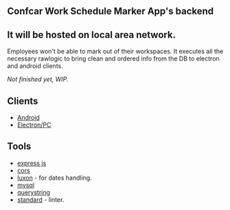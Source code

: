 ## Confcar Work Schedule Marker App's backend

## It will be hosted on local area network.

Employees won't be able to mark out of their workspaces.
It executes all the necessary rawlogic to bring clean and ordered info from the DB to electron and android clients.

_Not finished yet, WIP._

## Clients

* [Android](https://github.com/SylphidZoul/Confcar-AndroidClient)
* [Electron/PC](https://github.com/SylphidZoul/Confcar-AndroidClient)

## Tools

* [express js](https://expressjs.com/)
* [cors](https://www.npmjs.com/package/cors)
* [luxon](https://moment.github.io/luxon/) - for dates handling.
* [mysql](https://www.npmjs.com/package/mysql)
* [querystring](https://www.npmjs.com/package/querystring)
* [standard](https://standardjs.com/) - linter.

